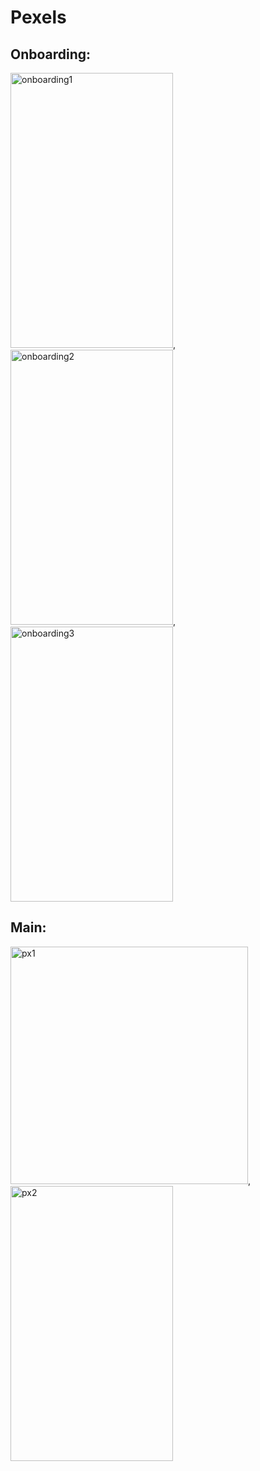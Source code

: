 # Pexels
## Onboarding:
<img height = "440" width="260" alt="onboarding1" src="https://github.com/alkhero21/Pexels/assets/73021212/54f2e4c2-b8c1-4cc8-970e-3638e0df6734">, <img height = "440" width="260" alt="onboarding2" src="https://github.com/alkhero21/Pexels/assets/73021212/cfc9afb9-a513-4308-b0f1-541801fd3f80">, <img height = "440" width="260" alt="onboarding3" src="https://github.com/alkhero21/Pexels/assets/73021212/185bef8e-0ab0-41c8-9df3-083c9c35b43a">

## Main:
<img height = "380" width="380" alt="px1" src="https://github.com/alkhero21/Pexels/assets/73021212/780ad5e2-5c52-4b6f-bf6e-20c0b465fec5">,<img height = "440" width="260" alt="px2" src="https://github.com/alkhero21/Pexels/assets/73021212/effbdc6a-6c0e-4e08-b61a-50be6c95650f">



